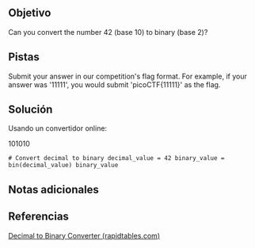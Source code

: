 ## Objetivo
Can you convert the number 42 (base 10) to binary (base 2)?

## Pistas
Submit your answer in our competition's flag format. For example, if your answer was '11111', you would submit 'picoCTF{11111}' as the flag.

## Solución
Usando un convertidor online: 

101010

```
# Convert decimal to binary decimal_value = 42 binary_value = bin(decimal_value) binary_value
```

## Notas adicionales

## Referencias
[Decimal to Binary Converter (rapidtables.com)](https://www.rapidtables.com/convert/number/decimal-to-binary.html)